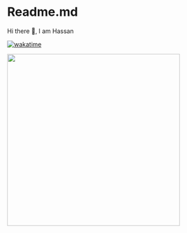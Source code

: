 # Readme.md

Hi there 👋, I am Hassan

<a href="https://wakatime.com/badge/user/70c06e61-45d3-4163-8381-fc17f4f821cf/project/0ddd644f-7d8a-470d-aa6f-c9ad69e39552"><img src="https://wakatime.com/badge/user/70c06e61-45d3-4163-8381-fc17f4f821cf/project/0ddd644f-7d8a-470d-aa6f-c9ad69e39552.svg" alt="wakatime"></a>

<img src="https://wakatime.com/share/@talha/c2d24385-e31b-428e-bcc5-354db3b7bc64.svg" height="400" />
